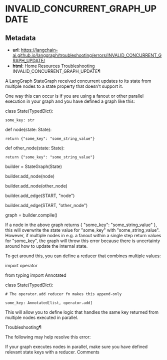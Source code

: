 # INVALID_CONCURRENT_GRAPH_UPDATE



## Metadata

- **url**: https://langchain-ai.github.io/langgraph/troubleshooting/errors/INVALID_CONCURRENT_GRAPH_UPDATE/
- **html**: Home
Resources
Troubleshooting
INVALID_CONCURRENT_GRAPH_UPDATE¶

A LangGraph StateGraph received concurrent updates to its state from multiple nodes to a state property that doesn't support it.

One way this can occur is if you are using a fanout or other parallel execution in your graph and you have defined a graph like this:

class State(TypedDict):

    some_key: str



def node(state: State):

    return {"some_key": "some_string_value"}



def other_node(state: State):

    return {"some_key": "some_string_value"}





builder = StateGraph(State)

builder.add_node(node)

builder.add_node(other_node)

builder.add_edge(START, "node")

builder.add_edge(START, "other_node")

graph = builder.compile()


If a node in the above graph returns { "some_key": "some_string_value" }, this will overwrite the state value for "some_key" with "some_string_value". However, if multiple nodes in e.g. a fanout within a single step return values for "some_key", the graph will throw this error because there is uncertainty around how to update the internal state.

To get around this, you can define a reducer that combines multiple values:

import operator

from typing import Annotated



class State(TypedDict):

    # The operator.add reducer fn makes this append-only

    some_key: Annotated[list, operator.add]


This will allow you to define logic that handles the same key returned from multiple nodes executed in parallel.

Troubleshooting¶

The following may help resolve this error:

If your graph executes nodes in parallel, make sure you have defined relevant state keys with a reducer.
Comments
